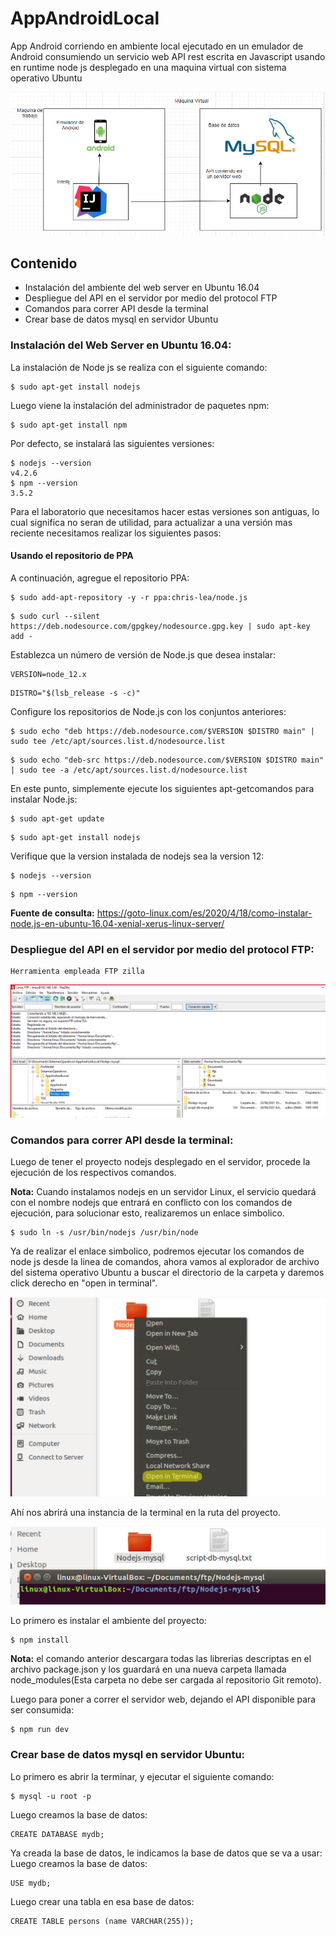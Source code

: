 # AppAndroidLocal

App Android corriendo en ambiente local ejecutado en un emulador de Android consumiendo un servicio web API rest escrita en Javascript usando en runtime node js desplegado en una maquina virtual con sistema operativo Ubuntu

![Diagrama](/Diagrama/Diagram.png)

## Contenido

* Instalación del ambiente del web server en Ubuntu 16.04
* Despliegue del API en el servidor por medio del protocol FTP
* Comandos para correr API desde la terminal
* Crear base de datos mysql en servidor Ubuntu

### Instalación del Web Server en Ubuntu 16.04:

La instalación de Node js se realiza con el siguiente comando:

```
$ sudo apt-get install nodejs
```

Luego viene la instalación del administrador de paquetes npm:
```
$ sudo apt-get install npm
```
Por defecto, se instalará las siguientes versiones:
```
$ nodejs --version
v4.2.6
$ npm --version
3.5.2
```
Para el laboratorio que necesitamos hacer estas versiones son antiguas, lo cual significa no seran de utilidad, para actualizar a una versión mas reciente necesitamos realizar los siguientes pasos:

#### Usando el repositorio de PPA

A continuación, agregue el repositorio PPA:
```
$ sudo add-apt-repository -y -r ppa:chris-lea/node.js
```
```
$ sudo curl --silent https://deb.nodesource.com/gpgkey/nodesource.gpg.key | sudo apt-key add -
```

Establezca un número de versión de Node.js que desea instalar:
```
VERSION=node_12.x
```
```
DISTRO="$(lsb_release -s -c)"
```

Configure los repositorios de Node.js con los conjuntos anteriores:
```
$ sudo echo "deb https://deb.nodesource.com/$VERSION $DISTRO main" | sudo tee /etc/apt/sources.list.d/nodesource.list
```
```
$ sudo echo "deb-src https://deb.nodesource.com/$VERSION $DISTRO main" | sudo tee -a /etc/apt/sources.list.d/nodesource.list
```

En este punto, simplemente ejecute los siguientes apt-getcomandos para instalar Node.js:
```
$ sudo apt-get update
```
```
$ sudo apt-get install nodejs
```

Verifique que la version instalada de nodejs sea la version 12:
```
$ nodejs --version
```
```
$ npm --version
```

**Fuente de consulta:**
https://goto-linux.com/es/2020/4/18/como-instalar-node.js-en-ubuntu-16.04-xenial-xerus-linux-server/

### Despliegue del API en el servidor por medio del protocol FTP:
```
Herramienta empleada FTP zilla
```
![Deploy FTP](/Diagrama/DeployFTP.png)

### Comandos para correr API desde la terminal:

Luego de tener el proyecto nodejs desplegado en el servidor, procede la ejecución de los respectivos comandos.

**Nota:** Cuando instalamos nodejs en un servidor Linux, el servicio quedará con el nombre nodejs que entrará en conflicto con los comandos de ejecución, para solucionar esto, realizaremos un enlace simbolico.
```
$ sudo ln -s /usr/bin/nodejs /usr/bin/node
```

Ya de realizar el enlace simbolico, podremos ejecutar los comandos de node js desde la linea de comandos, 
ahora vamos al explorador de archivo del sistema operativo Ubuntu a buscar el directorio de la carpeta y daremos click derecho en "open in terminal".

![Proyecto en el explorador](/Diagrama/ruta-explorador.png)

Ahí nos abrirá una instancia de la terminal en la ruta del proyecto.

![Proyecto en el explorador](/Diagrama/ruta-terminal.png)

Lo primero es instalar el ambiente del proyecto:
```
$ npm install
```
**Nota:** el comando anterior descargara todas las librerias descriptas en el archivo package.json y los guardará en una nueva carpeta llamada node_modules(Esta carpeta no debe ser cargada al repositorio Git remoto).

Luego para poner a correr el servidor web, dejando el API disponible para ser consumida:
```
$ npm run dev
```

### Crear base de datos mysql en servidor Ubuntu:

Lo primero es abrir la terminar, y ejecutar el siguiente comando:
```
$ mysql -u root -p
```

Luego creamos la base de datos:
```
CREATE DATABASE mydb;
```

Ya creada la base de datos, le indicamos la base de datos que se va a usar:
Luego creamos la base de datos:
```
USE mydb;
```

Luego crear una tabla en esa base de datos:
```
CREATE TABLE persons (name VARCHAR(255));
```




